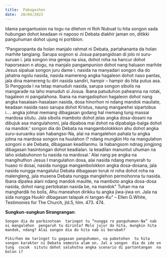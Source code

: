```yaml
---
title:  Pabagashon
date:  28/04/2023
---
```


Idama  pangantusion  na togu na dilehon ni Roh Nubuat tu hita songon sada hubungan dohot keadaan ni naposo ni Debata diakhir  jaman on, ditikki  panguhuman dohot ujung ni portibion.

“Pangaropanta  da holan manjalo rahmat ni Debata, partahananta da holan marhite tangiang.  Sarupa sognon si Josua parpangidoan di jolo ni suru-suruan i. jala songon ima gereja na sisa, dohot roha na hancur dohot  haporseaon n atogu, na manjalo  pangampunion dohot  nang  haluaon marhite Jesus sipaluai songon  juru dame i.  nasida na manyadari  songon dia do jahatna ngolu nasida, nasida  mamereng   angka  hagaleon  dohot  naso pantas, jala dina mamereng tu  diri nasida sandiri, hampir – hampir do hita  putus asa. Si Penggoda I na tetap  manuduh  nasida, sarupa songon sibolis na mangarade na laho manuduh si Josua. Ibana patuduhon  paheanna na rotak, hagaleon ni  pangalahona. Ibana na mangadophon hagaleon dohot nang  angka hasalaan-hasalaan  nasida, dosa hinorhon ni ndang  mandok  mauliate, keadaan  nasida naso sarupa dohot   Kristus, naung  mangarehei sipartobus i…. angka  jolmai  memang  dibagasan  godang  hal  memang tung  massai  mardosa  situtu. Jala sibolis mamboto dohot jelas angka dosa-dosani na dibujuk asa mangulahonni, jala dipaboa mai dohot  na dipabalga-balga dohot  na mandok:’ songon dia do Debata na mangambolokkkon  ahu dohot  angka suru-suruanku sian  habangso-Na, alai na mangalehon pahala tu angka jolma na mardosa songon na huulahon i? ndang  mungkin Ho na mangulahon  songoni o ale Debata, dibagasan keadilanmu.  Ia habangsom ndnag jongjong dibagasan hasintongan dohot  keadialan. Ia keadilan  manuntut uhuman  na laho sidabuhonon tu nasida na mardosai.’ Alai nang  pe  angka  na mangihuthon Jesus I mangulahon  dosa, alai nasida  ndang  menyerah tu huaso ni dosai, nasida  nungga  mangambolokkon  angka dosa-dosana, jala nasida  nungga  mangalului Debata  dibagasan toruk ni roha dohot roha na malengleng, jala musena Debata nungga  manglehon permohonna tu nasida. Ibana dipalea  alani ndang   mandok  maulite, na mamboto angka dosa-dosa  nasida, dohot  nang  pertobatan  nasida be, na mandok” Tuhan ma na manghardik ho bolis, Ahu maneahon dirikku tu angka jiwa-jiwa on. Jala na sida nungga Huukir dibagasan  talapak ni tangan-Ku” – Ellen G.White, Testimonies for The Church, jld.5, hlm. 473. 474.

**Sungkun-sungkun Sirangrangan**:

`Songon dia do parbinotoan  taringot tu “nungga ro panguhumon-Na” nab oi mangalehon  pengaruh tu dirinta? Molo jujur do hita, mungkin hita mandok, ndang? Alai songon dia do hita nab oi berubah?`

`Pikirhon ma taringot tu gagasan panguhumon, na pabotohon  tu hita songon karakter ni Debata semesta alam on. Jal a songon  dia do ide on tung  cocok  situtu dohot saluhutna angka scenario di partontangan  na bolon i?`